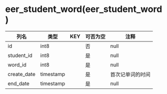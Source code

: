 # eer_student_word(eer_student_word)
| 列名   | 类型   | KEY  | 可否为空 | 注释   |
| ---- | ---- | ---- | ---- | ---- |
|id|int8||否|null|
|student_id|int8||是|null|
|word_id|int8||是|null|
|create_date|timestamp||是|首次记单词的时间|
|end_date|timestamp||是|null|
